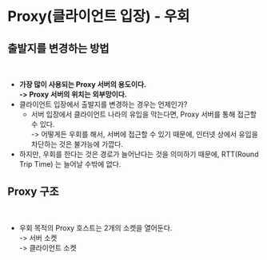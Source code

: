 # Proxy(클라이언트 입장) - 우회

## 출발지를 변경하는 방법

<figure><img src="../../../../../.gitbook/assets/스크린샷 2024-01-13 15.17.55.png" alt=""><figcaption></figcaption></figure>

* **가장 많이 사용되는 Proxy 서버의 용도이다.** \
  **-> Proxy 서버의 위치는 외부망이다.**&#x20;
* 클라이언트 입장에서 출발지를 변경하는 경우는 언제인가?&#x20;
  * 서버 입장에서 클라이언트 나라의 유입을 막는다면, Proxy 서버를 통해 접근할 수 있다. \
    -> 어떻게든 우회를 해서, 서버에 접근할 수 있기 때문에, 인터넷 상에서 유입을 차단하는 것은 불가능에 가깝다.&#x20;
* 하지만, 우회를 한다는 것은 경로가 늘어난다는 것을 의미하기 때문에, RTT(Round Trip Time) 는 늘어날 수밖에 없다. &#x20;

## Proxy 구조&#x20;

<figure><img src="../../../../../.gitbook/assets/스크린샷 2024-01-13 15.23.49.png" alt=""><figcaption></figcaption></figure>

* 우회 목적의 Proxy 호스트는 2개의 소켓을 열어둔다. \
  -> 서버 소켓 \
  -> 클라이언트 소켓&#x20;
